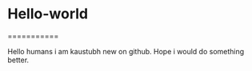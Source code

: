 # Hello-world

===========


Hello humans i am kaustubh new on github. 
Hope i would do something better. 
